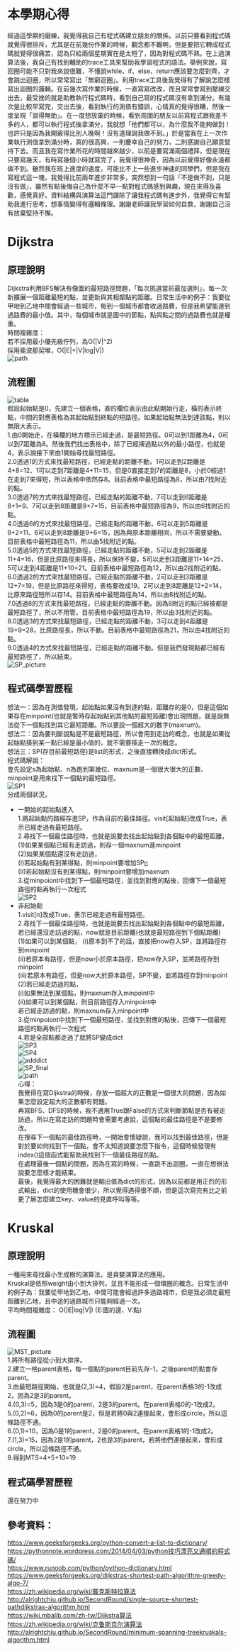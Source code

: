 # 本學期心得    
經過這學期的磨練，我覺得我自己有程式碼建立朋友的關係。以前只要看到程式碼就覺得很排斥，尤其是在前幾份作業的時候，觀念都不難啊，但是要把它轉成程式碼就覺得很痛苦，認為只給兩個星期實在是太短了，因為對程式碼不熟。在上過演算法後，我自己有找到輔助的trace工具來幫助我學習程式的語法。舉例來說，寫回圈可能不只對我來說很難，不懂說while、if、else、return應該要怎麼對齊，才會跳出迴圈，所以常常寫出「無窮迴圈」。利用trace工具後我覺得有了解說怎麼樣寫出迴圈的邏輯。在前幾次寫作業的時候，一直寫寫改改，而且常常會寫到壓線交出去，最受挫的就是助教執行程式碼時，看到自己寫的程式碼沒有拿到滿分。有幾次是比較早寫完，交出去後，看到執行的測值有錯誤，心情真的覺得很糟，然後一度呈現「習得無助」。在一度想放棄的時候，看到周圍的朋友以前寫程式跟我差不多的人，都可以執行程式後拿滿分，我就想「他們都可以，為什麼我不能夠做到！也許只是因為我開竅得比別人晚啊！沒有道理說我做不到。」於是當我在上一次作業執行測值拿到滿分時，真的很高興，一則慶幸自己的努力，二則感謝自己願意堅持下去。而且我在寫作業所花的時間越來越少，以前是要寫滿兩個禮拜，但是現在只要寫幾天，有時寫幾個小時就寫完了，我覺得很神奇，因為以前覺得好像永遠都做不到。雖然我在班上進度的速度，可能比不上一些進步神速的同學們，但是我在寫程式這一塊，我覺得比前兩年進步非常多，突然想到一句話「不是做不到，只是沒有做」，雖然有點後悔自己為什麼不早一點對程式碼感到興趣，現在來得及喜歡，感覺真好。資料結構與演算法這門課除了讓我程式碼有進步外，我覺得它有幫助我進行思考，想事情變得有邏輯條理。謝謝老師讓我學習如何自救，謝謝自己沒有放棄堅持不懈。
# Dijkstra     
## 原理說明       
Dijkstra利用BFS解決有像圖的最短路徑問題，「每次挑選當前最加選則」。每一次新擴展一個距離最短的點，並更新與其相鄰點的距離。日常生活中的例子：我要從甲地到乙地中間會經過一些城市，每到一個城市都會收過路費，但是我希望能達到過路費的最小值。其中，每個城市就是圖中的節點，點與點之間的過路費也就是權重。    
時間複雜度：    
若不採用最小優先級佇列，為O(|V|^2)      
採用斐波那契堆，O(|E|+|V|log|V|)     
![path](https://github.com/yenchungLin/study/tree/master/資料結構與演算法/picture/path.jpg)            
## 流程圖    
![table](https://github.com/yenchungLin/study/tree/master/資料結構與演算法/picture/table.jpg)  
假設起始點是0，先建立一個表格，直的欄位表示由此點開始行走，橫的表示終點，中間的對應表格為其起始點到終點的短路徑。如果起始點無法到達該點，則以無限大表示。    
1.由0開始走，在橫欄的地方標示已經走過，是最短路徑。0可以到1距離為4，0可以到7距離為8。然後我們找出表格中，除了已經揍過點以外的最小路徑，也就是4，表示說接下來由1開始尋找最短路徑。      
2.0透過1的方式來找最短路徑，已經走點的距離不動，1可以走到2距離是4+8=12、1可以走到7距離是4+11=15，但是0直接走到7的距離是8，小於0經過1在走到7來得短，所以表格中依然存8。目前表格中最短路徑為8，所以由7找附近的點。         
3.0透過7的方式來找最短路徑，已經走點的距離不動，7可以走到6距離是8+1=9、7可以走到8距離是8+7=15，目前表格中最短路徑為9，所以由6找附近的點。       
4.0透過6的方式來找最短路徑，已經走點的距離不動，6可以走到5距離是9+2=11、6可以走到8距離是9+6=15，因為與原本距離相同，所以不需要變動。目前表格中最短路徑為11，所以由5找附近的點。   
5.0透過5的方式來找最短路徑，已經走點的距離不動，5可以走到2距離是11+4=16，但是比原路徑來得長，所以保持不變，5可以走到3距離是11+14=25，5可以走到4距離是11+10=21。目前表格中最短路徑為12，所以由2找附近的點。     
6.0透過2的方式來找最短路徑，已經走點的距離不動，2可以走到3距離是12+7=19，但是比原路徑來得短，表格要改成19。2可以走到8距離是12+2=14，比原來路徑短所以存14。目前表格中最短路徑為14，所以由8找附近的點。   
7.0透過8的方式來找最短路徑，已經走點的距離不動。因為8附近的點已經被都是最短路徑了，所以不用管。目前表格中最短路徑為19，所以由3找附近的點。   
8.0透過3的方式來找最短路徑，已經走點的距離不動，3可以走到4距離是19+9=28，比原路徑長，所以不動。目前表格中最短路徑為21，所以由4找附近的點。     
9.0透過4的方式來找最短路徑，已經走點的距離不動。但是我們發現點都已經有最短路徑了，所以結束。     
![SP_picture](https://github.com/yenchungLin/study/tree/master/資料結構與演算法/picture/SP_picture.jpg)      
## 程式碼學習歷程      
想法一：因為在測值發現，起始點如果沒有到達的點，距離存的是0，但是這個如果存在minpoint(也就是暫時存起始點到其他點的最短距離)會出現問題，就是說無法從下一個點找到其它最短距離。所以要設一個超大的數字(maxnum)。     
想法二：因為要判斷說點是不是最短路徑，所以會用到走訪的概念，也就是如果從起始點揍到某一點已經是最小值的，就不需要揍走一次的概念。    
想法三：SP(存目前最短路徑)是list的形式，之後直接轉換成dict形式。    
程式碼解說：    
會先設定s為起始點、n為跑到第幾位、maxnum是一個很大很大的正數、minpoint是用來找下一個點的最短路徑。   
![SP1](https://github.com/yenchungLin/study/tree/master/資料結構與演算法/picture/SP1.jpg)   
分成兩個狀況，   
* 一開始的起始點進入   
1.將起始點的路經存進SP，作為目前的最佳路徑。visit[起始點]改成True，表示已經走過有最短路徑。         
2.尋找下一個最佳路徑時，也就是說要去找出起始點到各個點中的最短距離，    
(1)如果某個點已經有走訪過，則存一個maxnum進minpoint    
(2)如果某個點還沒有走訪過，    
(I)若起始點有到某得點，則minpoint要增加SP[n](也就是那個點的距離)     
(II)若起始點沒有到某得點，則minpoint要增加maxnum     
3.從minpoiont中找到下一個最短路徑，並找到對應的點後，回傳下一個最短路徑的點再執行一次程式    
![SP2](https://github.com/yenchungLin/study/tree/master/資料結構與演算法/picture/SP2.jpg)   
* 非起始點   
1.visit[n]改成True，表示已經走過有最短路徑。   
2.尋找下一個最佳路徑時，也就是說要去找出起始點到各個點中的最短距離，    
若已經還沒走訪過的點，now就是目前距離(也就是最短路徑到下個點距離)   
(1)如果可以到某個點，
(i)原本到不了的話，直接把now存入SP，並將路徑存到minpoint   
(ii)若原本有路徑，但是now小於原本路徑，把now存入SP，並將路徑存到minpoint    
(iii)若原本有路徑，但是now大於原本路徑，SP不變，並將路徑存到minpoint    
(2)若已經走訪過的點，     
(i)如果無法到某個點，則maxnum存入minpoint中      
(ii)如果可以到某個點，則目前路徑存入minpoint中    
若已經走訪過的點，則maxnum存入minpoint中    
3.從minpoiont中找到下一個最短路徑，並找到對應的點後，回傳下一個最短路徑的點再執行一次程式    
4.若是全部點都走過了就將SP變成dict   
![SP3](https://github.com/yenchungLin/study/tree/master/資料結構與演算法/picture/SP3.png)     
![SP4](https://github.com/yenchungLin/study/tree/master/資料結構與演算法/picture/SP4.png)    
![adddict](https://github.com/yenchungLin/study/tree/master/資料結構與演算法/picture/adddict.png)     
![SP_final](https://github.com/yenchungLin/study/tree/master/資料結構與演算法/picture/SP_final.jpg)    
![path](https://github.com/yenchungLin/study/tree/master/資料結構與演算法/picture/path.jpg)       
心得：    
我覺得在寫Dijkstra的時候，存放一個超大的正數是一個很大的問題，因為如果怎麼設定超大的正數都有問題。    
再寫BFS、DFS的時候，我不適用True跟False的方式來判斷節點是否有被走訪過，所以在寫走訪的問題時會需要考慮說，這個點的最佳路徑是不是要修改。    
在搜尋下一個點的最佳路徑時，一開始會懷疑說，我可以找到最佳路徑，但是對於要如何找到下一個點，會不太知道說要怎麼下指令，這個時候發現有index()這個函式能幫助我找到下一個最佳路徑的點。     
在處理最後一個點的問題，因為在寫的時候，一直跳不出迴圈，一直在想辦法說要怎麼樣才能結束。    
最後，我覺得最大的困難就是輸出值為dict的形式，因為以前都是用正烈的形式輸出，dict的使用機會很少，所以覺得遇得很不順，但是這次寫完有比之前更了解怎麼建立key、value的見直呼叫等等。    
# Kruskal   
## 原理說明   
一種用來尋找最小生成樹的演算法，是貪婪演算法的應用。    
Kruskal是依照weight由小到大排列，並且不能形成一個環圈的概念。日常生活中的例子為：我要從甲地到乙地，中間可能會經過許多過路城市，但是我必須走最短距離到乙地，且中途的過路城市只能夠經過一次。        
平均時間複雜度： O(|E|log|V|) (E:圖的邊、V:點)
## 流程圖            
![MST_picture](https://github.com/yenchungLin/study/tree/master/資料結構與演算法/picture/MST_picture.jpg)   
1.將所有路徑從小到大排序。    
2.建立一格parent表格，每一個點的parent目前先存-1，之後parent的點會存parent。    
3.由最短路徑開始，也就是(2,3)=4，假設2是parent，在parent表格3的-1改成2，因為2是3的parent。     
4.(0,3)=5，因為3是0的parent，2是3的parent。在parent表格0的-1改成2。    
5.(0,2)=6，因為0的parent是2，但是若將0與2連接起來，會形成circle，所以這條路徑不通。     
6.(0,1)=10，因為0是1的parent，2是0的parent。在parent表格1的-1改成2。    
7.(1,3)=15，因為2是1的parent，2也是3的parent，若將他們連接起來，會形成circle，所以這條路徑不通。     
8.得到MTS=4+5+10=19   
## 程式碼學習歷程           
還在努力中
## 參考資料：     
https://www.geeksforgeeks.org/python-convert-a-list-to-dictionary/     
https://pythonnote.wordpress.com/2014/04/03/python技巧漂亮又通順的程式碼/      
https://www.runoob.com/python/python-dictionary.html        
https://www.geeksforgeeks.org/dijkstras-shortest-path-algorithm-greedy-algo-7/      
https://zh.wikipedia.org/wiki/戴克斯特拉算法     
http://alrightchiu.github.io/SecondRound/single-source-shortest-pathdijkstras-algorithm.html     
https://wiki.mbalib.com/zh-tw/Dijkstra算法       
https://zh.wikipedia.org/wiki/克鲁斯克尔演算法         
http://alrightchiu.github.io/SecondRound/minimum-spanning-treekruskals-algorithm.html     
